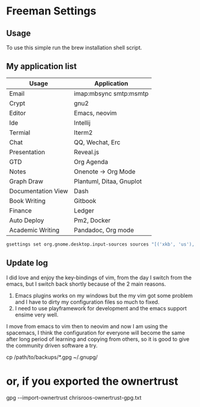 # Freeman Settings

## Usage
To use this simple run the brew installation shell script.
## My application list
| Usage              | Application              |
|--------------------|--------------------------|
| Email              | imap:mbsync smtp:msmtp   |
| Crypt              | gnu2                     |
| Editor             | Emacs, neovim            |
| Ide                | Intellij                 |
| Termial            | Iterm2                   |
| Chat               | QQ, Wechat, Erc          |
| Presentation       | Reveal.js                |
| GTD                | Org Agenda               |
| Notes              | Onenote -> Org Mode      |
| Graph Draw         | Plantuml, Ditaa, Gnuplot |
| Documentation View | Dash                     |
| Book Writing       | Gitbook                  |
| Finance            | Ledger                   |
| Auto Deploy        | Pm2, Docker              |
| Academic Writing   | Pandadoc, Org mode       |

```bash
gsettings set org.gnome.desktop.input-sources sources "[('xkb', 'us'), ('ibus', 'Unikey')]"
```
## Update log
I did love and enjoy the key-bindings of vim, from the day I switch from the emacs, but I switch back shortly because of the 2 main reasons.
1. Emacs plugins works on my windows but the my vim got some problem and I have to dirty my configuration files so much to fixed.
2. I need to use playframework for development and the emacs support ensime very well.

I move from emacs to vim then to neovim and now I am using the spacemacs, I think the configuration for everyone will become the same after long period of learning and copying from others, so it is good to give the community driven software a try.

cp /path/to/backups/*.gpg ~/.gnupg/
# or, if you exported the ownertrust
gpg --import-ownertrust chrisroos-ownertrust-gpg.txt
